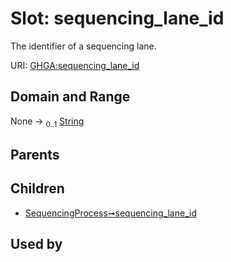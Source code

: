 
# Slot: sequencing_lane_id


The identifier of a sequencing lane.

URI: [GHGA:sequencing_lane_id](https://w3id.org/GHGA/sequencing_lane_id)


## Domain and Range

None &#8594;  <sub>0..1</sub> [String](types/String.md)

## Parents


## Children

 *  [SequencingProcess➞sequencing_lane_id](SequencingProcess_sequencing_lane_id.md)

## Used by

